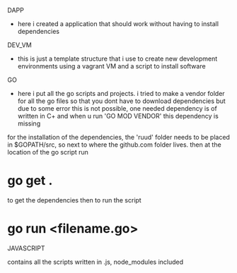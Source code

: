 DAPP
 - here i created a application that should work without having to install dependencies

DEV_VM
 - this is just a template structure that i use to create new development environments using a vagrant VM and a script to install software

GO 
 - here i put all the go scripts and projects. i tried to make a vendor folder for all the go files so that you dont have to download dependencies but due to some error this is not possible, one needed dependency is of written in C+ and when u run 'GO MOD VENDOR' this dependency is missing

 for the installation of the dependencies, the 'ruud' folder needs to be placed in $GOPATH/src, so next to where the github.com folder lives. then at the location of the go script run
 
 # go get .

 to get the dependencies
 then to run the script

 # go run <filename.go>

JAVASCRIPT 

 contains all the scripts written in .js, node_modules included

 